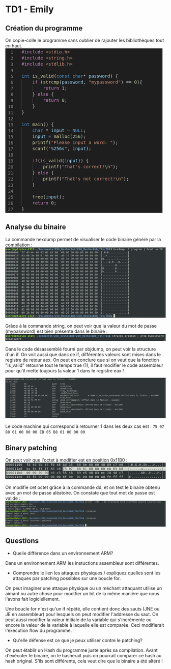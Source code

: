 # TD1 - Emily

## Création du programme

On copie-colle le programme sans oublier de rajouter les bibliothèques tout en haut.
![code](images/basic_code.png)

## Analyse du binaire

La commande hexdump permet de visualiser le code binaire généré par la compilation : 
![hexdump](images/hexdump_1.png)


Grâce à la commande string, on peut voir que la valeur du mot de passe (mypassword) est bien présente dans le binaire :
![strings](images/strings_1.png)

Dans le code désassemblé fourni par objdump, on peut voir la structure d'un if. On voit aussi que dans ce if, différentes valeurs sont mises dans le registre de retour aex. On peut en conclure que si on veut que la fonction "is_valid" retourne tout le temps true (1), il faut modifier le code assembleur pour qu'il mette toujours la valeur 1 dans le registre eax !

![is_valid](images/is_valid_assembly.png)

Le code machine qui correspond à retourner 1 dans les deux cas est :
`75 07 B8 01 00 00 00 EB 05 B8 01 00 00 00`

## Binary patching

On peut voir que l'octet à modifier est en position 0x11B0 :
![](images/if_in_assembly.png)

On modifie cet octet grâce à la commande dd, et on test le binaire obtenu avec un mot de passe aléatoire. On constate que tout mot de passe est valide :
![](images/binary_fix.png)

## Questions

* Quelle différence dans un environnement ARM?

Dans un environnement ARM les instuctions assembleur sont différentes.

* Comprendre le lien les attaques physiques / expliquez quelles sont les attaques par patching possibles sur une boucle for.

On peut imaginer une attaque physique ou un méchant attaquant utilise un aimant ou autre chose pour modifier un bit de la même manière que nous l'avons fait logiciellement.

Une boucle for n'est qu'un if répété, elle contient donc des sauts (JNE ou JE en assembleur) pour lesquels on peut modifier l'addresse du saut. On peut aussi modifier la valeur initiale de la variable qui s'incrémente ou encore la valeur de la variable à laquelle elle est comparée. Ceci modifierait l'execution flow du programme.

* Qu'elle défense est ce que je peux utiliser contre le patching?

On peut établir un Hash du programme juste après sa compilation. Avant d'exécuter le binaire, on le hasherait puis on pourrait comparer ce hash au hash original. S'ils sont différents, cela veut dire que le binaire a été altéré !